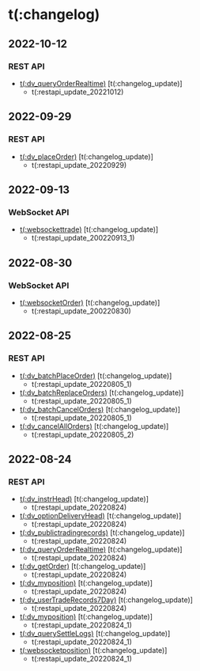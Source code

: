 # t(:changelog)

## 2022-10-12
### REST API
- [t(:dv_queryOrderRealtime)](#t-dv_queryorderrealtime) [t(:changelog_update)]
  - t(:restapi_update_20221012)

## 2022-09-29
### REST API
- [t(:dv_placeOrder)](#t-dv_placeorder) [t(:changelog_update)]
  - t(:restapi_update_20220929)

## 2022-09-13
### WebSocket API
- [t(:websockettrade)](#t-websockettrade) [t(:changelog_update)]
  - t(:restapi_update_200220913_1)

## 2022-08-30
### WebSocket API
- [t(:websocketOrder)](#t-websocketorder) [t(:changelog_update)]
  - t(:restapi_update_200220830)

## 2022-08-25
### REST API
- [t(:dv_batchPlaceOrder)](#t-dv_batchplaceorder) [t(:changelog_update)]
  - t(:restapi_update_20220805_1)
- [t(:dv_batchReplaceOrders)](#t-dv_batchreplaceorders) [t(:changelog_update)]
  - t(:restapi_update_20220805_1)
- [t(:dv_batchCancelOrders)](#t-dv_batchcancelorders) [t(:changelog_update)]
  - t(:restapi_update_20220805_1)
- [t(:dv_cancelAllOrders)](#t-dv_cancelallorders) [t(:changelog_update)]
  - t(:restapi_update_20220805_2)

## 2022-08-24
### REST API
- [t(:dv_instrHead)](#t-dv_instrhead) [t(:changelog_update)]
  - t(:restapi_update_20220824)
- [t(:dv_optionDeliveryHead)](#t-dv_optiondeliveryhead) [t(:changelog_update)]
  - t(:restapi_update_20220824)
- [t(:dv_publictradingrecords)](#t-dv_publictradingrecords) [t(:changelog_update)]
  - t(:restapi_update_20220824)
- [t(:dv_queryOrderRealtime)](#t-dv_queryorderrealtime) [t(:changelog_update)]
  - t(:restapi_update_20220824)
- [t(:dv_getOrder)](#t-dv_getorder) [t(:changelog_update)]
  - t(:restapi_update_20220824)
- [t(:dv_myposition)](#t-dv_myposition) [t(:changelog_update)]
  - t(:restapi_update_20220824)
- [t(:dv_userTradeRecords7Day)](#t-dv_usertraderecords7day) [t(:changelog_update)]
  - t(:restapi_update_20220824)
- [t(:dv_myposition)](#t-dv_myposition) [t(:changelog_update)]
  - t(:restapi_update_20220824_1)
- [t(:dv_querySettleLogs)](#t-dv_querysettlelogs) [t(:changelog_update)]
  - t(:restapi_update_20220824_1)
- [t(:websocketposition)](#t-websocketposition) [t(:changelog_update)]
  - t(:restapi_update_20220824_1)
